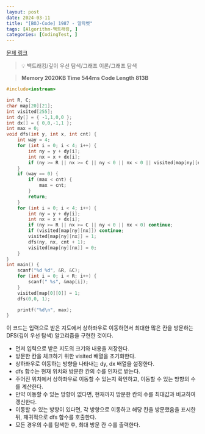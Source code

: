 ```yaml
---
layout: post
date: 2024-03-11
title: "[BOJ-Code] 1987 - 알파벳"
tags: [Algorithm-백트래킹, ]
categories: [CodingTest, ]
---
```


[문제 링크](https://www.acmicpc.net/problem/1987)


> 💡 백트래킹/깊이 우선 탐색/그래프 이론/그래프 탐색


> **Memory   2020KB                                   Time   544ms                                Code Length   813B**


```c++
#include<iostream>

int R, C;
char map[20][21];
int visited[255];
int dy[] = { -1,1,0,0 };
int dx[] = { 0,0,-1,1 };
int max = 0;
void dfs(int y, int x, int cnt) {
	int way = 4;
	for (int i = 0; i < 4; i++) {
		int ny = y + dy[i];
		int nx = x + dx[i];
		if (ny >= R || nx >= C || ny < 0 || nx < 0 || visited[map[ny][nx]]) way--;
	}
	if (way == 0) {
		if (max < cnt) {
			max = cnt;
		}
		return;
	}
	for (int i = 0; i < 4; i++) {
		int ny = y + dy[i];
		int nx = x + dx[i];
		if (ny >= R || nx >= C || ny < 0 || nx < 0) continue;
		if (visited[map[ny][nx]]) continue;
		visited[map[ny][nx]] = 1;
		dfs(ny, nx, cnt + 1);
		visited[map[ny][nx]] = 0;
	}
}
int main() {
	scanf("%d %d", &R, &C);
	for (int i = 0; i < R; i++) {
		scanf(" %s", &map[i]);
	}
	visited[map[0][0]] = 1;
	dfs(0,0, 1);

	printf("%d\n", max);
}
```


이 코드는 입력으로 받은 지도에서 상하좌우로 이동하면서 최대한 많은 칸을 방문하는 DFS(깊이 우선 탐색) 알고리즘을 구현한 것이다.

- 먼저 입력으로 받은 지도의 크기와 내용을 저장한다.
- 방문한 칸을 체크하기 위한 visited 배열을 초기화한다.
- 상하좌우로 이동하는 방향을 나타내는 dy, dx 배열을 설정한다.
- dfs 함수는 현재 위치와 방문한 칸의 수를 인자로 받는다.
- 주어진 위치에서 상하좌우로 이동할 수 있는지 확인하고, 이동할 수 있는 방향의 수를 계산한다.
- 만약 이동할 수 있는 방향이 없다면, 현재까지 방문한 칸의 수를 최대값과 비교하여 갱신한다.
- 이동할 수 있는 방향이 있다면, 각 방향으로 이동하고 해당 칸을 방문했음을 표시한 뒤, 재귀적으로 dfs 함수를 호출한다.
- 모든 경우의 수를 탐색한 후, 최대 방문 칸 수를 출력한다.

